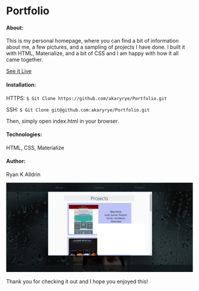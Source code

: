 # Portfolio

#### About:
This is my personal homepage, where you can find a bit of information about me, a few pictures, and a sampling of projects I have done.  I built it with HTML, Materialize, and a bit of CSS and I am happy with how it all came together.

[See it Live](https://akaryrye.github.io/Portfolio/)

#### Installation:

HTTPS:   `$ Git Clone https://github.com/akaryrye/Portfolio.git`

SSH:   `$ Git Clone git@github.com:akaryrye/Portfolio.git`

Then, simply open index.html in your browser.

#### Technologies:
HTML, CSS, Materialize

#### Author:
Ryan K Alldrin

![image](Portfolio.jpg)

Thank you for checking it out and I hope you enjoyed this!

